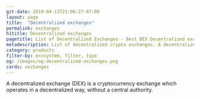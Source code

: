```yaml
---
git-date: 2019-04-13T21:06:27-07:00
layout: page
title:  "Decentralized exchanges"
permalink: exchanges
h1title: Decentralized exchanges
pagetitle: List of Decentralized Exchanges - Best DEX Decentralized exchanges    
metadescription: List of decentralized crypto exchanges. A decentralized exchange (DEX) is a cryptocurrency exchange which operates in a decentralized way, without a central authority.
category: products
filter-by: ecosystem, filter, type
og: /images/og-decentralized-exchanges.png
cards: exchanges
---
```

A decentralized exchange (DEX) is a cryptocurrency exchange which operates in a decentralized way, without a central authority.
